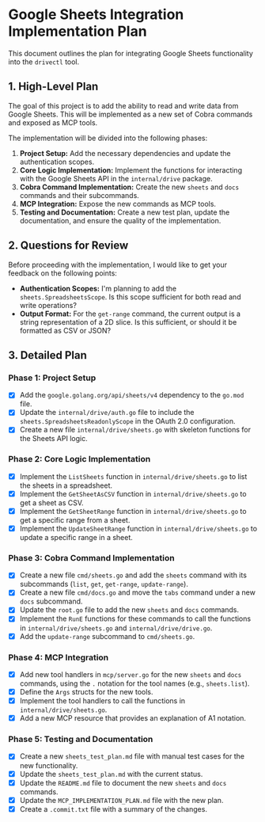 # Google Sheets Integration Implementation Plan

This document outlines the plan for integrating Google Sheets functionality into the `drivectl` tool.

## 1. High-Level Plan

The goal of this project is to add the ability to read and write data from Google Sheets. This will be implemented as a new set of Cobra commands and exposed as MCP tools.

The implementation will be divided into the following phases:

1.  **Project Setup:** Add the necessary dependencies and update the authentication scopes.
2.  **Core Logic Implementation:** Implement the functions for interacting with the Google Sheets API in the `internal/drive` package.
3.  **Cobra Command Implementation:** Create the new `sheets` and `docs` commands and their subcommands.
4.  **MCP Integration:** Expose the new commands as MCP tools.
5.  **Testing and Documentation:** Create a new test plan, update the documentation, and ensure the quality of the implementation.

## 2. Questions for Review

Before proceeding with the implementation, I would like to get your feedback on the following points:

*   **Authentication Scopes:** I'm planning to add the `sheets.SpreadsheetsScope`. Is this scope sufficient for both read and write operations?
*   **Output Format:** For the `get-range` command, the current output is a string representation of a 2D slice. Is this sufficient, or should it be formatted as CSV or JSON?

## 3. Detailed Plan

### Phase 1: Project Setup

- [x] Add the `google.golang.org/api/sheets/v4` dependency to the `go.mod` file.
- [x] Update the `internal/drive/auth.go` file to include the `sheets.SpreadsheetsReadonlyScope` in the OAuth 2.0 configuration.
- [x] Create a new file `internal/drive/sheets.go` with skeleton functions for the Sheets API logic.

### Phase 2: Core Logic Implementation

- [x] Implement the `ListSheets` function in `internal/drive/sheets.go` to list the sheets in a spreadsheet.
- [x] Implement the `GetSheetAsCSV` function in `internal/drive/sheets.go` to get a sheet as CSV.
- [x] Implement the `GetSheetRange` function in `internal/drive/sheets.go` to get a specific range from a sheet.
- [x] Implement the `UpdateSheetRange` function in `internal/drive/sheets.go` to update a specific range in a sheet.

### Phase 3: Cobra Command Implementation

- [x] Create a new file `cmd/sheets.go` and add the `sheets` command with its subcommands (`list`, `get`, `get-range`, `update-range`).
- [x] Create a new file `cmd/docs.go` and move the `tabs` command under a new `docs` subcommand.
- [x] Update the `root.go` file to add the new `sheets` and `docs` commands.
- [x] Implement the `RunE` functions for these commands to call the functions in `internal/drive/sheets.go` and `internal/drive/drive.go`.
- [x] Add the `update-range` subcommand to `cmd/sheets.go`.

### Phase 4: MCP Integration

- [x] Add new tool handlers in `mcp/server.go` for the new `sheets` and `docs` commands, using the `.` notation for the tool names (e.g., `sheets.list`).
- [x] Define the `Args` structs for the new tools.
- [x] Implement the tool handlers to call the functions in `internal/drive/sheets.go`.
- [x] Add a new MCP resource that provides an explanation of A1 notation.

### Phase 5: Testing and Documentation

- [x] Create a new `sheets_test_plan.md` file with manual test cases for the new functionality.
- [x] Update the `sheets_test_plan.md` with the current status.
- [x] Update the `README.md` file to document the new `sheets` and `docs` commands.
- [x] Update the `MCP_IMPLEMENTATION_PLAN.md` file with the new plan.
- [x] Create a `.commit.txt` file with a summary of the changes.